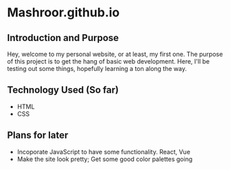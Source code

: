 # Mashroor.github.io

## Introduction and Purpose
Hey, welcome to my personal website, or at least, my first one. The purpose of this project is to get the hang of basic web development. Here, I'll be testing out some things, hopefully learning a ton along the way.

## Technology Used (So far)
* HTML
* CSS

## Plans for later
* Incoporate JavaScript to have some functionality. React, Vue
* Make the site look pretty; Get some good color palettes going